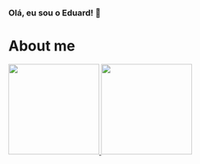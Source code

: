 ### Olá, eu sou o Eduard! 👋

# About me
<div>
    <a href="https://github.com/EduardTeixeira">
        <img height="180em"
            src="https://github-readme-stats.vercel.app/api?username=EduardTeixeira&show_icons=true&theme=dracula&include_all_commits=true&count_private=true" />
        <img height="180em"
            src="https://github-readme-stats.vercel.app/api/top-langs/?username=EduardTeixeira&layout=compact&langs_count=7&theme=dracula" />
    </a>
</div>

<!--
**EduardTeixeira/EduardTeixeira** is a ✨ _special_ ✨ repository because its `README.md` (this file) appears on your GitHub profile.

Here are some ideas to get you started:

- 🔭 I’m currently working on ...
- 🌱 I’m currently learning ...
- 👯 I’m looking to collaborate on ...
- 🤔 I’m looking for help with ...
- 💬 Ask me about ...
- 📫 How to reach me: eduardteixeira01@gmail.com
- 😄 Pronouns: ...
- ⚡ Fun fact: ...
-->

